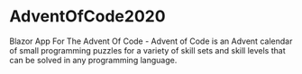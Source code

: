 # AdventOfCode2020
Blazor App For The Advent Of Code - Advent of Code is an Advent calendar of small programming puzzles for a variety of skill sets and skill levels that can be solved in any programming language.
